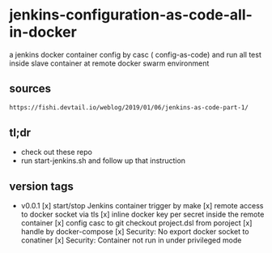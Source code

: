 # jenkins-configuration-as-code-all-in-docker

a jenkins docker container config by casc ( config-as-code) and run all test inside slave container at remote  docker swarm environment

## sources

```txt
https://fishi.devtail.io/weblog/2019/01/06/jenkins-as-code-part-1/
```

## tl;dr

- check out these repo
- run start-jenkins.sh and follow up that instruction

## version tags

- v0.0.1
[x] start/stop Jenkins container trigger by make
[x] remote access to docker socket via tls 
[x] inline docker key per secret inside the remote container
[x] config casc to git checkout project.dsl from poroject
[x] handle by docker-compose
[x] Security: No export docker socket to conatiner
[x] Security: Container not run in under privileged mode
